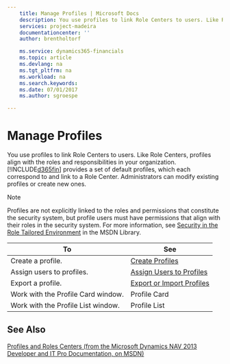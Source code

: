 ```yaml
---
    title: Manage Profiles | Microsoft Docs
    description: You use profiles to link Role Centers to users. Like Role Centers, profiles align with the roles and responsibilities in your organization. [!INCLUDE[d365fin](includes/d365fin_md.md)] provides a set of default profiles, which each correspond to and link to a Role Center. Administrators can modify existing profiles or create new ones.
    services: project-madeira
    documentationcenter: ''
    author: brentholtorf

    ms.service: dynamics365-financials
    ms.topic: article
    ms.devlang: na
    ms.tgt_pltfrm: na
    ms.workload: na
    ms.search.keywords:
    ms.date: 07/01/2017
    ms.author: sgroespe

---
```

# Manage Profiles
You use profiles to link Role Centers to users. Like Role Centers, profiles align with the roles and responsibilities in your organization. [!INCLUDE[d365fin](includes/d365fin_md.md)] provides a set of default profiles, which each correspond to and link to a Role Center. Administrators can modify existing profiles or create new ones.  
  
> [!NOTE]  
>  Profiles are not explicitly linked to the roles and permissions that constitute the security system, but profile users must have permissions that align with their roles in the security system. For more information, see [Security in the Role Tailored Environment](http://go.microsoft.com/fwlink?LinkId=147633) in the MSDN Library.  
  
|**To**|**See**|  
|------------|-------------|  
|Create a profile.|[Create Profiles](../how-to-create-profiles.md)|  
|Assign users to profiles.|[Assign Users to Profiles](../how-to-assign-users-to-profiles.md)|  
|Export a profile.|[Export or Import Profiles](../how-to-export-or-import-profiles.md)|  
|Work with the Profile Card window.|Profile Card|  
|Work with the Profile List window.|Profile List|  
  
## See Also  
 [Profiles and Roles Centers (from the Microsoft Dynamics NAV 2013 Developer and IT Pro Documentation, on MSDN)](http://msdn.microsoft.com/en-us/library/dd355357.aspx)
